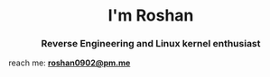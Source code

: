 <h1 align="center">I'm Roshan</h1>
<h3 align="center">Reverse Engineering and Linux kernel enthusiast</h3>


reach me: **roshan0902@pm.me**




